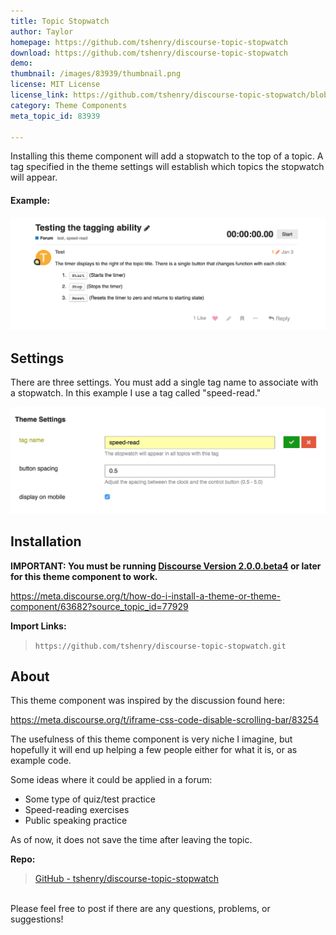 ```yaml
---
title: Topic Stopwatch
author: Taylor
homepage: https://github.com/tshenry/discourse-topic-stopwatch
download: https://github.com/tshenry/discourse-topic-stopwatch
demo: 
thumbnail: /images/83939/thumbnail.png
license: MIT License
license_link: https://github.com/tshenry/discourse-topic-stopwatch/blob/master/LICENSE
category: Theme Components
meta_topic_id: 83939

---
```

Installing this theme component will add a stopwatch to the top of a topic. A tag specified in the theme settings will establish which topics the stopwatch will appear.

<h4>Example:</h4>

![stopwatch-ex1: 690x247](/images/83939/jF5HAHHbTNycDBNLSpL39HFbHb2.png)

<h2>Settings</h2>

There are three settings. You must add a single tag name to associate with a stopwatch. In this example I use a tag called "speed-read."

![ts-settings: 690x234](/images/83939/vDavNGBsyXCKaWg7HI5Qb1wzuq2.png)

<h2>Installation</h2>

**IMPORTANT: You must be running [Discourse Version 2.0.0.beta4](https://meta.discourse.org/t/discourse-2-0-0-beta4-release-notes/82446) or later for this theme component to work.**

https://meta.discourse.org/t/how-do-i-install-a-theme-or-theme-component/63682?source_topic_id=77929

**Import Links:**
>`https://github.com/tshenry/discourse-topic-stopwatch.git`

<h2>About</h2>

This theme component was inspired by the discussion found here:

https://meta.discourse.org/t/iframe-css-code-disable-scrolling-bar/83254

The usefulness of this theme component is very niche I imagine, but hopefully it will end up helping a few people either for what it is, or as example code.

Some ideas where it could be applied in a forum:

- Some type of quiz/test practice
- Speed-reading exercises
- Public speaking practice

As of now, it does not save the time after leaving the topic.

**Repo:** 
>[GitHub - tshenry/discourse-topic-stopwatch](https://github.com/tshenry/discourse-topic-stopwatch)

<br>
Please feel free to post if there are any questions, problems, or suggestions!